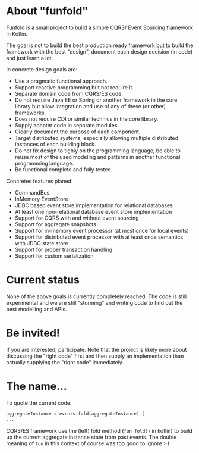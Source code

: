 # About "funfold"

Funfold is a small project to build a simple CQRS/ Event Sourcing
framework in Kotlin.

The goal is not to build the best production ready framework
but to build the framework with the best "design", document
each design decision (in code) and just learn a lot. 

In concrete design goals are:
* Use a pragmatic functional approach.
* Support reactive programming but not require it.
* Separate domain code from CQRS/ES code.
* Do not require Java EE or Spring or another framework in the core
library but allow integration and use of any of these (or other)
frameworks.
* Does not require CDI or similar technics in the core library.
* Supply adapter code in separate modules. 
* Clearly document the purpose of each component.
* Target distributed systems, especially allowing multiple
distributed instances of each building block.
* Do not fix design to tighly on the programming language, 
be able to reuse most of the used modeling and patterns
in another functional programming language.
* Be functional complete and fully tested.

Concretes features planed:
* CommandBus
* InMemory EventStore
* JDBC based event store implementation for relational databases
* At least one non-relational database event store implementation
* Support for CQRS with and without event sourcing
* Support for aggregate snapshots
* Support for in-memory event processor (at most once for local events)
* Support for distributed event processor with at least once semantics
with JDBC state store
* Support for proper transaction handling
* Support for custom serialization   

# Current status

None of the above goals is currently completely reached. The code
is still experimental and we are still "storming" and writing code
to find out the best modelling and APIs.

# Be invited!

If you are interested, participate. Note that the project is likely
more about discussing the "right code" first and then supply an
implementation than actually supplying the
"right code" immediately.

# The name...

To quote the current code:

```kotlin
aggregateInstance = events.fold(aggregateInstance) {
...
```

CQRS/ES framework use the (left) fold method (`fun fold()` in kotlin) to build up the current aggregate instance state from past events. The double meaning of `fun` in this context of course was too good to ignore :-)
